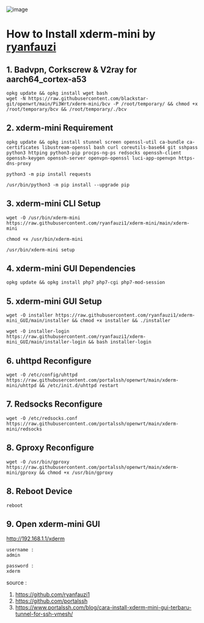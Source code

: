 ![image](https://user-images.githubusercontent.com/56350314/110076746-95c2f080-7db7-11eb-910f-0e764e2c032a.png)

# How to Install xderm-mini by [ryanfauzi](https://github.com/ryanfauzi1)
## 1. Badvpn, Corkscrew & V2ray for aarch64_cortex-a53
```
opkg update && opkg install wget bash
wget -N https://raw.githubusercontent.com/blackstar-git/openwrt/main/Pi3Wrt/xderm-mini/bcv -P /root/temporary/ && chmod +x /root/temporary/bcv && /root/temporary/./bcv
```
## 2. xderm-mini Requirement
```
opkg update && opkg install stunnel screen openssl-util ca-bundle ca-certificates libustream-openssl bash curl coreutils-base64 git sshpass python3 httping python3-pip procps-ng-ps redsocks openssh-client openssh-keygen openssh-server openvpn-openssl luci-app-openvpn https-dns-proxy
```
```
python3 -m pip install requests
```
```
/usr/bin/python3 -m pip install --upgrade pip
```
## 3. xderm-mini CLI Setup
```
wget -O /usr/bin/xderm-mini https://raw.githubusercontent.com/ryanfauzi1/xderm-mini/main/xderm-mini
```
```
chmod +x /usr/bin/xderm-mini
```
```
/usr/bin/xderm-mini setup
```
## 4. xderm-mini GUI Dependencies
```
opkg update && opkg install php7 php7-cgi php7-mod-session
```
## 5. xderm-mini GUI Setup
```
wget -O installer https://raw.githubusercontent.com/ryanfauzi1/xderm-mini_GUI/main/installer && chmod +x installer && ./installer
```
```
wget -O installer-login https://raw.githubusercontent.com/ryanfauzi1/xderm-mini_GUI/main/installer-login && bash installer-login
```
## 6. uhttpd Reconfigure
```
wget -O /etc/config/uhttpd https://raw.githubusercontent.com/portalssh/openwrt/main/xderm-mini/uhttpd && /etc/init.d/uhttpd restart
```
## 7. Redsocks Reconfigure
```
wget -O /etc/redsocks.conf https://raw.githubusercontent.com/portalssh/openwrt/main/xderm-mini/redsocks
```
## 8. Gproxy Reconfigure
```
wget -O /usr/bin/gproxy https://raw.githubusercontent.com/portalssh/openwrt/main/xderm-mini/gproxy && chmod +x /usr/bin/gproxy
```
## 8. Reboot Device 
```
reboot
```
## 9. Open xderm-mini GUI
http://192.168.1.1/xderm
```
username :
admin

password :
xderm
```



source :
1. https://github.com/ryanfauzi1
2. https://github.com/portalssh
3. https://www.portalssh.com/blog/cara-install-xderm-mini-gui-terbaru-tunnel-for-ssh-vmesh/
